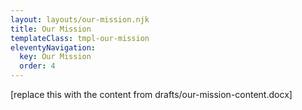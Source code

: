 ```yaml
---
layout: layouts/our-mission.njk
title: Our Mission
templateClass: tmpl-our-mission
eleventyNavigation:
  key: Our Mission
  order: 4
---
```



[replace this with the content from drafts/our-mission-content.docx]

